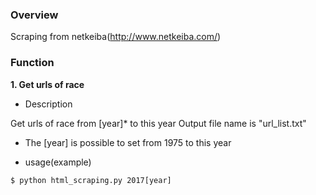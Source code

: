 ### Overview
Scraping from netkeiba(http://www.netkeiba.com/)

### Function
<b>1. Get urls of race</b>

+ Description

Get urls of race from [year]* to this year
Output file name is "url_list.txt"
* The [year] is possible to set from 1975 to this year

+ usage(example)

```
$ python html_scraping.py 2017[year]
```